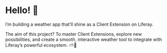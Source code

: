 # Hello! :wave:
I’m building a weather app that’ll shine as a Client Extension on Liferay.

The aim of this project? To master Client Extensions, explore new possibilities, and create a smooth, interactive weather tool to integrate with Liferay’s powerful ecosystem. ⛅🚀

